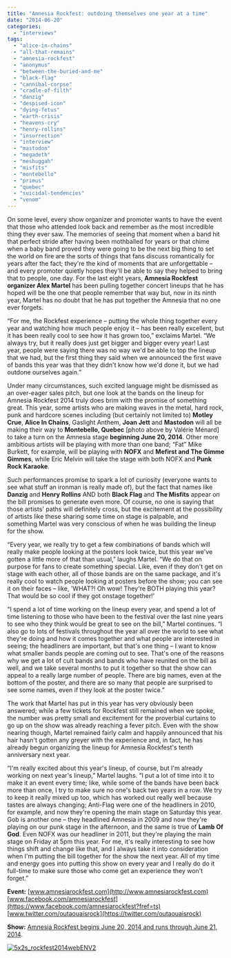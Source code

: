 ```yaml
---
title: "Amnesia Rockfest: outdoing themselves one year at a time"
date: "2014-06-20"
categories: 
  - "interviews"
tags: 
  - "alice-in-chains"
  - "all-that-remains"
  - "amnesia-rockfest"
  - "anonymus"
  - "between-the-buried-and-me"
  - "black-flag"
  - "cannibal-corpse"
  - "cradle-of-filth"
  - "danzig"
  - "despised-icon"
  - "dying-fetus"
  - "earth-crisis"
  - "heavens-cry"
  - "henry-rollins"
  - "insurrection"
  - "interview"
  - "mastodon"
  - "megadeth"
  - "meshuggah"
  - "misfits"
  - "montebello"
  - "primus"
  - "quebec"
  - "suicidal-tendencies"
  - "venom"
---
```


On some level, every show organizer and promoter wants to have the event that those who attended look back and remember as the most incredible thing they ever saw. The memories of seeing that moment when a band hit that perfect stride after having been mothballed for years or that chime when a baby band proved they were going to be the next big thing to set the world on fire are the sorts of things that fans discuss romantically for years after the fact; they're the kind of moments that are unforgettable – and every promoter quietly hopes they'll be able to say they helped to bring that to people, one day. For the last eight years, **Amnesia Rockfest organizer Alex Martel** has been pulling together concert lineups that he has hoped will be the one that people remember that way but, now in its ninth year, Martel has no doubt that he has put together the Amnesia that no one ever forgets.

“For me, the Rockfest experience – putting the whole thing together every year and watching how much people enjoy it – has been really excellent, but it has been really cool to see how it has grown too,” exclaims Martel. “We always try, but it really does just get bigger and bigger every year! Last year, people were saying there was no way we'd be able to top the lineup that we had, but the first thing they said when we announced the first wave of bands this year was that they didn't know how we'd done it, but we had outdone ourselves again.”

Under many circumstances, such excited language might be dismissed as an over-eager sales pitch, but one look at the bands on the lineup for Amnesia Rockfest 2014 truly does brim with the promise of something great. This year, some artists who are making waves in the metal, hard rock, punk and hardcore scenes including (but certainly not limited to) **Motley Crue**, **Alice In Chains**, Gaslight Anthem, **Joan Jett** and **Mastodon** will all be making their way to **Montebello, Quebec** \[photo above by Valérie Ménard\] to take a turn on the Amnesia stage **beginning June 20, 2014**. Other more ambitious artists will be playing with more than one band; “Fat” Mike Burkett, for example, will be playing with **NOFX** and **Mefirst and The Gimme Gimmes**, while Eric Melvin will take the stage with both NOFX and **Punk Rock Karaoke**.

Such performances promise to spark a lot of curiosity (everyone wants to see what stuff an ironman is really made of), but the fact that names like **Danzig** and **Henry Rollins** AND both **Black Flag** and **The Misfits** appear on the bill promises to generate even more. Of course, no one is saying that those artists' paths will definitely cross, but the excitement at the possibility of artists like these sharing some time on stage is palpable, and something Martel was very conscious of when he was building the lineup for the show.

“Every year, we really try to get a few combinations of bands which will really make people looking at the posters look twice, but this year we've gotten a little more of that than usual,” laughs Martel. “We do that on purpose for fans to create something special. Like, even if they don't get on stage with each other, all of those bands are on the same package, and it's really cool to watch people looking at posters before the show; you can see it on their faces – like, 'WHAT?! Oh wow! They're BOTH playing this year? That would be so cool if they got onstage together!'

“I spend a lot of time working on the lineup every year, and spend a lot of time listening to those who have been to the festival over the last nine years to see who they think would be great to see on the bill,” Martel continues. “I also go to lots of festivals throughout the year all over the world to see what they're doing and how it comes together and what people are interested in seeing; the headliners are important, but that's one thing – I want to know what smaller bands people are coming out to see. That's one of the reasons why we get a lot of cult bands and bands who have reunited on the bill as well, and we take several months to put it together so that the show can appeal to a really large number of people. There are big names, even at the bottom of the poster, and there are so many that people are surprised to see some names, even if they look at the poster twice.”

The work that Martel has put in this year has very obviously been answered; while a few tickets for Rockfest still remained when we spoke, the number was pretty small and excitement for the proverbial curtains to go up on the show was already reaching a fever pitch. Even with the show nearing though, Martel remained fairly calm and happily announced that his hair hasn't gotten any greyer with the experience and, in fact, he has already begun organizing the lineup for Amnesia Rockfest's tenth anniversary next year.

“I'm really excited about this year's lineup, of course, but I'm already working on next year's lineup,” Martel laughs. “I put a lot of time into it to make it an event every time; like, while some of the bands have been back more than once, I try to make sure no one's back two years in a row. We try to keep it really mixed up too, which has worked out really well because tastes are always changing; Anti-Flag were one of the headliners in 2010, for example, and now they're opening the main stage on Saturday this year. Gob is another one – they headlined Amnesia in 2009 and now they're playing on our punk stage in the afternoon, and the same is true of **Lamb Of God**. Even NOFX was our headliner in 2011, but they're playing the main stage on Friday at 5pm this year. For me, it's really interesting to see how things shift and change like that, and I always take it into consideration when I'm putting the bill together for the show the next year. All of my time and energy goes into putting this show on every year and I really do do it full-time to make sure those who come get an experience they won't forget.”

**Event:** [www.amnesiarockfest.com](http://www.amnesiarockfest.com) [www.facebook.com/amnesiarockfest](https://www.facebook.com/amnesiarockfest?fref=ts) [www.twitter.com/outaouaisrock](https://twitter.com/outaouaisrock)

**Show:** [Amnesia Rockfest begins June 20, 2014 and runs through June 21, 2014](http://www.pollstar.com/resultsArtist.aspx?ID=250878&SearchBy=Amnesia%20Rockfest).

[![5x2s_rockfest2014webENV2](https://hellbound.ca/wp-content/uploads/2014/06/5x2s_rockfest2014webENV2.jpg)](https://hellbound.ca/wp-content/uploads/2014/06/5x2s_rockfest2014webENV2.jpg)
